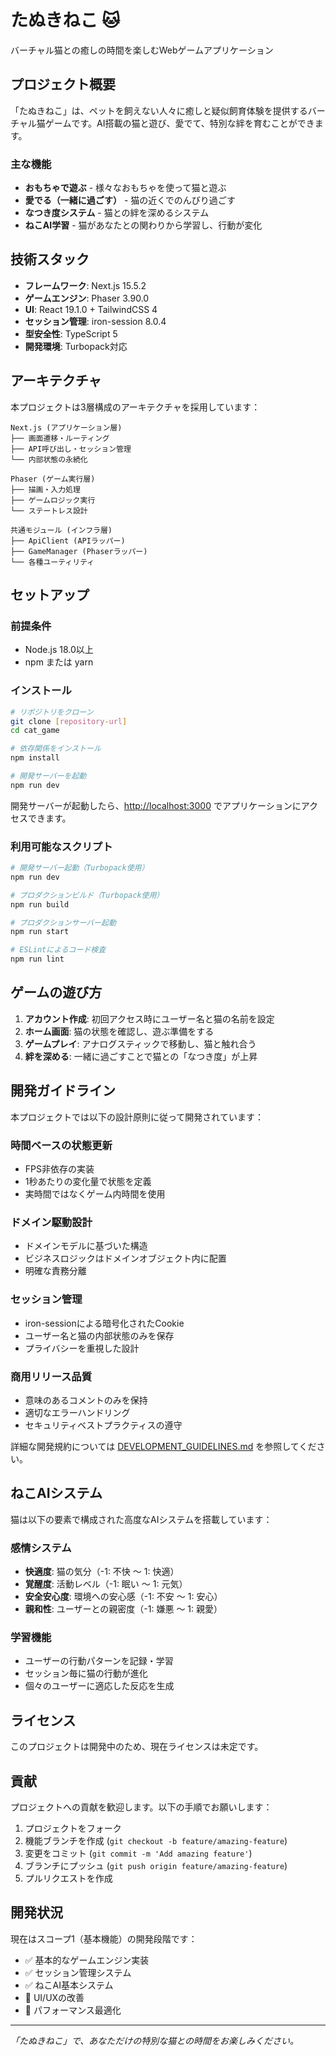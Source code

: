 # たぬきねこ 🐱

バーチャル猫との癒しの時間を楽しむWebゲームアプリケーション

## プロジェクト概要

「たぬきねこ」は、ペットを飼えない人々に癒しと疑似飼育体験を提供するバーチャル猫ゲームです。AI搭載の猫と遊び、愛でて、特別な絆を育むことができます。

### 主な機能

- **おもちゃで遊ぶ** - 様々なおもちゃを使って猫と遊ぶ
- **愛でる（一緒に過ごす）** - 猫の近くでのんびり過ごす
- **なつき度システム** - 猫との絆を深めるシステム
- **ねこAI学習** - 猫があなたとの関わりから学習し、行動が変化

## 技術スタック

- **フレームワーク**: Next.js 15.5.2
- **ゲームエンジン**: Phaser 3.90.0
- **UI**: React 19.1.0 + TailwindCSS 4
- **セッション管理**: iron-session 8.0.4
- **型安全性**: TypeScript 5
- **開発環境**: Turbopack対応

## アーキテクチャ

本プロジェクトは3層構成のアーキテクチャを採用しています：

```
Next.js (アプリケーション層)
├── 画面遷移・ルーティング
├── API呼び出し・セッション管理
└── 内部状態の永続化

Phaser (ゲーム実行層)
├── 描画・入力処理
├── ゲームロジック実行
└── ステートレス設計

共通モジュール (インフラ層)
├── ApiClient (APIラッパー)
├── GameManager (Phaserラッパー)
└── 各種ユーティリティ
```

## セットアップ

### 前提条件

- Node.js 18.0以上
- npm または yarn

### インストール

```bash
# リポジトリをクローン
git clone [repository-url]
cd cat_game

# 依存関係をインストール
npm install

# 開発サーバーを起動
npm run dev
```

開発サーバーが起動したら、[http://localhost:3000](http://localhost:3000) でアプリケーションにアクセスできます。

### 利用可能なスクリプト

```bash
# 開発サーバー起動（Turbopack使用）
npm run dev

# プロダクションビルド（Turbopack使用）
npm run build

# プロダクションサーバー起動
npm run start

# ESLintによるコード検査
npm run lint
```

## ゲームの遊び方

1. **アカウント作成**: 初回アクセス時にユーザー名と猫の名前を設定
2. **ホーム画面**: 猫の状態を確認し、遊ぶ準備をする
3. **ゲームプレイ**: アナログスティックで移動し、猫と触れ合う
4. **絆を深める**: 一緒に過ごすことで猫との「なつき度」が上昇

## 開発ガイドライン

本プロジェクトでは以下の設計原則に従って開発されています：

### 時間ベースの状態更新
- FPS非依存の実装
- 1秒あたりの変化量で状態を定義
- 実時間ではなくゲーム内時間を使用

### ドメイン駆動設計
- ドメインモデルに基づいた構造
- ビジネスロジックはドメインオブジェクト内に配置
- 明確な責務分離

### セッション管理
- iron-sessionによる暗号化されたCookie
- ユーザー名と猫の内部状態のみを保存
- プライバシーを重視した設計

### 商用リリース品質
- 意味のあるコメントのみを保持
- 適切なエラーハンドリング
- セキュリティベストプラクティスの遵守

詳細な開発規約については [DEVELOPMENT_GUIDELINES.md](./DEVELOPMENT_GUIDELINES.md) を参照してください。

## ねこAIシステム

猫は以下の要素で構成された高度なAIシステムを搭載しています：

### 感情システム
- **快適度**: 猫の気分（-1: 不快 ～ 1: 快適）
- **覚醒度**: 活動レベル（-1: 眠い ～ 1: 元気）
- **安全安心度**: 環境への安心感（-1: 不安 ～ 1: 安心）
- **親和性**: ユーザーとの親密度（-1: 嫌悪 ～ 1: 親愛）

### 学習機能
- ユーザーの行動パターンを記録・学習
- セッション毎に猫の行動が進化
- 個々のユーザーに適応した反応を生成

## ライセンス

このプロジェクトは開発中のため、現在ライセンスは未定です。

## 貢献

プロジェクトへの貢献を歓迎します。以下の手順でお願いします：

1. プロジェクトをフォーク
2. 機能ブランチを作成 (`git checkout -b feature/amazing-feature`)
3. 変更をコミット (`git commit -m 'Add amazing feature'`)
4. ブランチにプッシュ (`git push origin feature/amazing-feature`)
5. プルリクエストを作成

## 開発状況

現在はスコープ1（基本機能）の開発段階です：
- ✅ 基本的なゲームエンジン実装
- ✅ セッション管理システム
- ✅ ねこAI基本システム
- 🚧 UI/UXの改善
- 🚧 パフォーマンス最適化

---

*「たぬきねこ」で、あなただけの特別な猫との時間をお楽しみください。*
